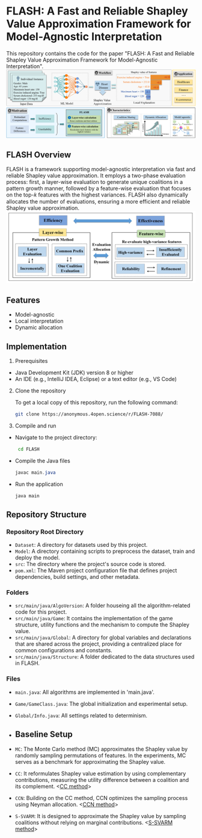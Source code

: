 # FLASH: A Fast and Reliable Shapley Value Approximation Framework for Model-Agnostic Interpretation

This repository contains the code for the paper "FLASH: A Fast and Reliable Shapley Value Approximation Framework for Model-Agnostic Interpretation".
![Diagram of Shapley Value](figure/Introduction2.0.jpg "Shapley Value Approximation Diagram")

## FLASH Overview
FLASH is a framework supporting model-agnostic interpretation via fast and reliable Shapley value approximation. It employs a two-phase evaluation process: first, a layer-wise evaluation to generate unique coalitions in a pattern growth manner, followed by a feature-wise evaluation that focuses on the top-𝑘 features with the highest variances. FLASH also dynamically allocates the number of evaluations, ensuring a more efficient and reliable Shapley value approximation.
![Overview of FLASH](figure/OverviewMethod.jpg "Overview of FLASH")

## Features
- Model-agnostic 
- Local interpretation
- Dynamic allocation

## Implementation
1. Prerequisites
- Java Development Kit (JDK) version 8 or higher
- An IDE (e.g., IntelliJ IDEA, Eclipse) or a text editor (e.g., VS Code)
  
2. Clone the repository
   
   To get a local copy of this repository, run the following command:
    ```bash
    git clone https://anonymous.4open.science/r/FLASH-7088/

3. Compile and run
- Navigate to the project directory:
  ```bash
   cd FLASH
- Compile the Java files
   ```java
   javac main.java
- Run the application
  ```bash
  java main

## Repository Structure
### Repository Root Directory
- `Dataset`: A directory for datasets used by this project.
- `Model`: A directory containing scripts to preprocess the dataset, train and deploy the model.
- `src`: The directory where the project's source code is stored.
- `pom.xml`: The Maven project configuration file that defines project dependencies, build settings, and other metadata.

### Folders
- `src/main/java/AlgoVersion`: A folder houseing all the algorithm-related code for this project. 
- `src/main/java/Game`: It contains the implementation of the game structure, utility functions and the mechanism to compute the Shapley value.
- `src/main/java/Global`: A directory for global variables and declarations that are shared across the project, providing a centralized place for common configurations and constants.
- `src/main/java/Structure`: A folder dedicated to the data structures used in FLASH. 

### Files
- `main.java`: All algorithms are implemented in 'main.java'.
- `Game/GameClass.java`: The global initialization and experimental setup.
- `Global/Info.java`: All settings related to determinism.

- ## Baseline Setup
- `MC`: The Monte Carlo method (MC) approximates the Shapley value by randomly sampling permutations of features. In the experiments, MC serves as a benchmark for approximating the Shapley value.
- `CC`: It reformulates Shapley value estimation by using complementary contributions, measuring the utility difference between a coalition and its complement. <[CC method](https://github.com/ZJU-DIVER/ShapleyValueApproximation)>
- `CCN`: Building on the CC method, CCN optimizes the sampling process using Neyman allocation. <[CCN method](https://github.com/ZJU-DIVER/ShapleyValueApproximation)>
- `S-SVARM`: It is designed to approximate the Shapley value by sampling coalitions without relying on marginal contributions. <[S-SVARM method](https://github.com//kolpaczki//Approximating-the-Shapley-Value-without-Marginal-Contributions)>
